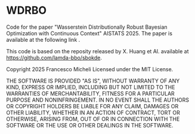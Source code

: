 # WDRBO
Code for the paper "Wasserstein Distributionally Robust Bayesian Optimization with Continuous Context" AISTATS 2025.
The paper is available at the following link . 

This code is based on the reposity released by X. Huang et Al. available at https://github.com/lamda-bbo/sbokde.

Copyright 2025 Francesco Micheli
Licensed under the MIT License.

THE SOFTWARE IS PROVIDED "AS IS", WITHOUT WARRANTY OF ANY KIND, EXPRESS OR
IMPLIED, INCLUDING BUT NOT LIMITED TO THE WARRANTIES OF MERCHANTABILITY,
FITNESS FOR A PARTICULAR PURPOSE AND NONINFRINGEMENT. IN NO EVENT SHALL THE
AUTHORS OR COPYRIGHT HOLDERS BE LIABLE FOR ANY CLAIM, DAMAGES OR OTHER
LIABILITY, WHETHER IN AN ACTION OF CONTRACT, TORT OR OTHERWISE, ARISING FROM,
OUT OF OR IN CONNECTION WITH THE SOFTWARE OR THE USE OR OTHER DEALINGS IN THE
SOFTWARE.
